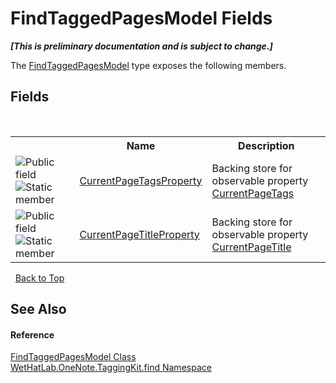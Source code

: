 # FindTaggedPagesModel Fields
 _**\[This is preliminary documentation and is subject to change.\]**_

The <a href="61df9a94-5b66-19be-5b06-1d28184da999.md">FindTaggedPagesModel</a> type exposes the following members.


## Fields
&nbsp;<table><tr><th></th><th>Name</th><th>Description</th></tr><tr><td>![Public field](media/pubfield.gif "Public field")![Static member](media/static.gif "Static member")</td><td><a href="c51f92f8-a22d-46cb-c39f-56376c2762d6.md">CurrentPageTagsProperty</a></td><td>
Backing store for observable property <a href="42876674-b62f-52b4-bd69-e59741314be7.md">CurrentPageTags</a></td></tr><tr><td>![Public field](media/pubfield.gif "Public field")![Static member](media/static.gif "Static member")</td><td><a href="9034ab57-d699-58cb-1da8-84f42df6c83c.md">CurrentPageTitleProperty</a></td><td>
Backing store for observable property <a href="72460910-db5d-1454-c643-5d68f8f08cb1.md">CurrentPageTitle</a></td></tr></table>&nbsp;
<a href="#findtaggedpagesmodel-fields">Back to Top</a>

## See Also


#### Reference
<a href="61df9a94-5b66-19be-5b06-1d28184da999.md">FindTaggedPagesModel Class</a><br /><a href="0e3a8efd-07d2-1709-b1cd-709153222081.md">WetHatLab.OneNote.TaggingKit.find Namespace</a><br />